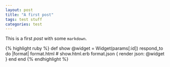 ```yaml
---
layout: post
title: "A first post"
tags: test stuff
categories: test
---
```


This is a first *post* with some `markdown`.

{% highlight ruby %}
def show
  @widget = Widget(params[:id])
  respond_to do |format|
    format.html # show.html.erb
    format.json { render json: @widget }
  end
end
{% endhighlight %}